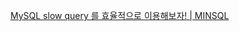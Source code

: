 [MySQL slow query 를 효율적으로 이용해보자! | MINSQL](http://minsql.com/mysql/MySQL-slow-query-%EB%A5%BC-%ED%9A%A8%EC%9C%A8%EC%A0%81%EC%9C%BC%EB%A1%9C-%EC%9D%B4%EC%9A%A9%ED%95%B4%EB%B3%B4%EC%9E%90/)